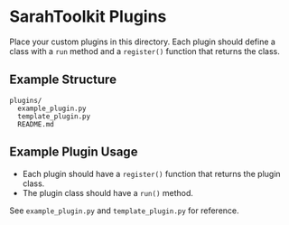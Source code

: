 # SarahToolkit Plugins

Place your custom plugins in this directory. Each plugin should define a class with a `run` method and a `register()` function that returns the class.

## Example Structure

```
plugins/
  example_plugin.py
  template_plugin.py
  README.md
```

## Example Plugin Usage

- Each plugin should have a `register()` function that returns the plugin class.
- The plugin class should have a `run()` method.

See `example_plugin.py` and `template_plugin.py` for reference.
